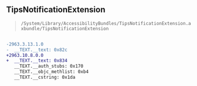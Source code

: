 ## TipsNotificationExtension

> `/System/Library/AccessibilityBundles/TipsNotificationExtension.axbundle/TipsNotificationExtension`

```diff

-2963.3.13.1.0
-  __TEXT.__text: 0x82c
+2963.10.8.0.0
+  __TEXT.__text: 0x834
   __TEXT.__auth_stubs: 0x170
   __TEXT.__objc_methlist: 0xb4
   __TEXT.__cstring: 0x1da

```
